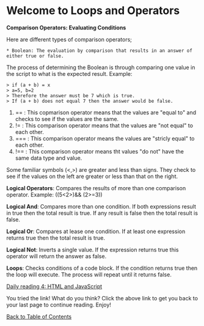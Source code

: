 # Welcome to Loops and Operators

**Comparison Operators: Evaluating Conditions**

Here are different types of comparison operators;

    * Boolean: The evaluation by comparison that results in an answer of either true or false. 
The process of determining the Boolean is through comparing one value in the script to what is the expected result.
Example:   

    > if (a + b) = x
    > a=5, b=2
    > Therefore the answer must be 7 which is true.
    > If (a + b) does not equal 7 then the answer would be false. 

1. == : This copmarison operator means that the values are "equal to" and checks to see if the values are the same.
2. != : This comparison operator means that the values are "not equal" to each other.
3. === : This comparison operator means the values are "stricly equal" to each other.
4. !== : This comparison operator means tht values "do not" have the same data type and value.

Some familiar symbols (<,>) are greater and less than signs. They check to see if the values on the left are greater or less than that on the right. 

**Logical Operators**: Compares the results of more than one comparison operator. Example: ((5<2>)&& (2>=3))

**Logical And**: Compares more than one condition. If both expressions result in true then the total result is true. If any result is false then the total result is false.

**Logical Or**: Compares at lease one condition. If at least one expression returns true then the total result is true. 

**Logical Not**: Inverts a single value. If the expression returns true this operator will return the answer as false. 

**Loops**: Checks conditions of a code block. If the condition returns true then the loop will execute. The process will repeat until it returns false. 

[Daily reading 4: HTML and JavaScript](/class-04.md)

You tried the link! What do you think? Click the above link to get you back to your last page to continue reading. Enjoy!

[Back to Table of Contents](/README.md)